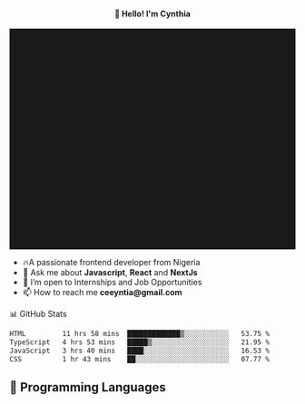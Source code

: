 <h4 align="center">👋 Hello! I'm Cynthia</h4>

<hr style="height:10%; margin-left:0; margin-right:0;" />

<div align="left">
  <ul>
  <li>🔥A passionate frontend developer from Nigeria</li>
  <li>💬 Ask me about <strong>Javascript</strong>, <strong>React</strong> and <strong> NextJs</strong></li>
  <li>👯 I’m open to Internships and Job Opportunities</li>
  <li>📫 How to reach me <strong>ceeyntia@gmail.com</strong></li>
</ul>
</div
  
## 📊 GitHub Stats

<!--START_SECTION:waka-->

```txt
HTML         11 hrs 58 mins  █████████████▒░░░░░░░░░░░   53.75 %
TypeScript   4 hrs 53 mins   █████▒░░░░░░░░░░░░░░░░░░░   21.95 %
JavaScript   3 hrs 40 mins   ████░░░░░░░░░░░░░░░░░░░░░   16.53 %
CSS          1 hr 43 mins    ██░░░░░░░░░░░░░░░░░░░░░░░   07.77 %
```

<!--END_SECTION:waka-->

## 💬 Programming Languages

<!--START_SECTION:languages-->
<!--END_SECTION:languages-->
